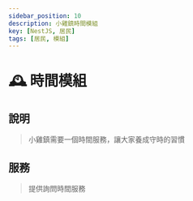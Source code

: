 ```yaml
---
sidebar_position: 10
description: 小雞鎮時間模組
key: [NestJS, 居民]
tags: [居民, 模組]
---
```


# 🕰️ 時間模組

## 說明

> 小雞鎮需要一個時間服務，讓大家養成守時的習慣

## 服務

> 提供詢問時間服務
